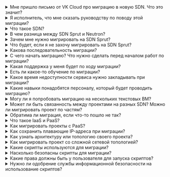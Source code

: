 <details>

<summary>Мне пришло письмо от VK Cloud про миграцию в новую SDN. Что это значит?</summary>

В феврале 2024 года на платформе VK Cloud вышла SDN Sprut, которая обеспечивает стабильную и эффективную работу виртуальных сетей. В августе 2024 это решение стало доступно для всех пользователей.

Поддержка SDN Neutron прекратится в конце 2025 года. После этого пользователи SDN Neutron могут столкнуться с проблемами безопасности и отсутствием обновлений.

Письмо содержит инструкцию по безопасной миграции проектов в SDN Sprut.

</details>

<details>

<summary>Я исполнитель, что мне сказать руководству по поводу этой миграции?</summary>

Вы можете использовать [презентации](https://github.com/vk-cs/neutron-2-sprut/tree/main/presentations):

- **Миграция на SDN Sprut. Short** — короткая версия презентации, объясняет необходимость миграции без технических деталей. Содержит в себе основную информацию об SDN Sprut и ее преимуществах, планы развития.
- **Миграция на SDN Sprut. Full** — полная версия презентации. Содержит в себе технические подробности реализации, особенности архитектуры и т.д. Создана для инженеров и руководителей команд, которым нужно не только понимание, что такое SDN Sprut, но и технические детали реализации, сравнения, функциональные преимущества.

</details>

<details>

<summary>Что такое SDN?</summary>

Software Defined Network — это подход к управлению сетью, при котором уровень управления отделяется от уровня пересылки данных.

Подробнее: [Что такое SDN](/ru/networks/vnet/concepts/sdn#sprut).

</details>

<details>

<summary>В чем разница между SDN Sprut и Neutron?</summary>

SDN Sprut имеет ряд преимуществ в сравнении с SDN Neutron:

- легче масштабируется и подходит для сетей любого размера;
- позволяет свободно интегрироваться с сервисами VK Cloud и сторонними сервисами;
- имеет более высокую производительность;
- имеет сервисы, недоступные в SDN Neutron;
- независима от OpenStack.

Подробнее: [Для чего нужна миграция](/ru/cases/sprut-migration/about).

</details>

<details>

<summary>Зачем мне нужно мигрировать на SDN Sprut?</summary>

Разработка новых функций для SDN Neutron приостановлена с момента выхода SDN Sprut в начале 2024 года. В 2025 году VK Cloud прекратит поддержку SDN Neutron. Это означает, что команда технической поддержки прекратит работу с проблемами сетевой инфраструктуры на SDN Neutron.

SDN Sprut имеет ряд преимуществ в сравнении с SDN Neutron и обеспечивает более стабильную работу на больших проектах. Команда разработки постоянно расширяет возможности SDN Sprut.

Подробнее: [Для чего нужна миграция](/ru/cases/sprut-migration/about).

</details>

<details>

<summary>Что будет, если я не захочу мигрировать на SDN Sprut?</summary>

Разработка новых функций для SDN Neutron приостановлена с момента выхода SDN Sprut в начале 2024 года. Поддержка SDN Neutron прекратится в конце 2025 года. Это означает, что команда технической поддержки прекратит работу с проблемами сетевой инфраструктуры на SDN Neutron.

После этого пользователи SDN Neutron могут столкнуться с проблемами безопасности и отсутствием обновлений.

</details>

<details>

<summary>Какова последовательность миграции?</summary>

Схематично последовательность действий при миграции проекта на Sprut описана в разделе [Последовательность миграции](/ru/cases/sprut-migration/about#migration_sequence).

</details>

<details>

<summary>С чего начать миграцию? Что нужно сделать перед началом работ по миграции?</summary>

1. Проведите анализ текущей инфраструктуры проекта.
1. Изучите [схематичную последовательность миграции](/ru/cases/sprut-migration/about#migration_sequence) и [перечень сервисов, которые можно мигрировать](/ru/cases/sprut-migration/about#services_to_migrate).
1. Прочитайте [инструкции](/ru/cases/sprut-migration).
1. Составьте план миграции.
1. Согласуйте техническое окно для проведения работ.

</details>

<details>

<summary>Какая поддержка у меня будет по ходу миграции?</summary>

Воспользуйтесь [инструкциями](/ru/cases/sprut-migration) по миграции в SDN Sprut, они содержат подробное описание нужных действий, а также скрипты для автоматизации некоторых процедур.

При возникновении сложностей или вопросов в процессе миграции обратитесь в [техническую поддержку](/ru/contacts).

</details>

<details>

<summary>Есть ли какое-то обучение по миграции?</summary>

Процесс миграции детально описан в разделе [Миграция в SDN Sprut](/ru/cases/sprut-migration).

</details>

<details>

<summary>Какое время недоступности сервиса нужно закладывать при миграции?</summary>

Рекомендуется провести собственные тесты и замеры на скорость перед миграцией основной инфраструктуры. Время недоступности одной ВМ при переключении составляет не более 40 секунд. Общее время недоступности зависит от размера вашей инфраструктуры.

</details>

<details>

<summary>Какие навыки понадобятся персоналу, который будет проводить миграцию? </summary>

Специфические навыки для проведения работ по миграции не нужны.

Общие требования:

- понимание работы в облаке и знакомство с личным кабинетом;
- опыт работы с Linux;
- опыт работы с Bash.

</details>

<details>

<summary>Могу ли я попробовать миграцию на нескольких текстовых ВМ?</summary>

Да, вы можете создать тестовую инфраструктуру и проверить миграцию не всего проекта, а отдельных ВМ.

</details>

<details>

<summary>Может ли быть связанность между проектами на разных SDN? Можно ли мигрировать проект по частям?</summary>

Да. Возможно организовать сетевую связанность в одном проекте, объединив две SDN через [продвинутый маршрутизатор](/ru/networks/vnet/how-to-guides/advanced-router).
</details>

<details>
<summary>Обратима ли миграция, если что-то пошло не так?</summary>

Да, с помощью скриптов вы можете провести обратную миграцию виртуальных машин. После этого проведите анализ ошибок и повторите миграцию.
</details>

<details>
<summary>Что такое IaaS и PaaS?</summary>

IaaS — сервисы, которые управляют динамическим выделением ресурсов, масштабированием, отказоустойчивостью. Примеры IaaS: сети, подсети, маршрутизаторы, ВМ, диски, группы безопасности, IP-адреса и т.д.

PaaS — это более сложные сервисы для выполнения различных задач: оркестрация, хранение данных, анализ данных и т.д. Примеры PaaS: базы данных, файловые хранилища, DNS. PaaS-сервисы работают на базе IaaS-сервисов.

Подробнее: [Архитектура платформы](/ru/intro/start/concepts/architecture).
</details>

<details>
<summary>Как мигрировать проекты с PaaS? </summary>

Воспользуйтесь инструкциями из раздела [Миграция платформенных сервисов](/ru/cases/sprut-migration/paas).
</details>

<details>

<summary>Как сохранить плавающие IP-адреса при миграции?</summary>

Сохранить плавающие IP-адреса нельзя.

</details>

<details>

<summary>Как узнать архитектуру или топологию своего проекта?</summary>

VK Cloud не обладает информацией об архитектуре или сетевой топологии вашего проекта. Вы можете самостоятельно провести аудит собственных ресурсов через личный кабинет и составить схему. Этот шаг существенно повысит понимание объектов, которые вы используете в облаке, и поможет в составлении плана миграции.
</details>

<details>
<summary>Как мигрировать проект со сложной сетевой топологией? </summary>

Механизм миграции позволяет работать последовательно с каждым объектом. Это снижает вероятность ошибок при миграции.

Чтобы обеспечить надежность миграции, проведите анализ проекта и составьте архитектурную схему сетевой связанности. Определите сложные и узкие места, где возможны проблемы. Направьте запрос в [техническую поддержку](/ru/contacts), приложив результат анализа сетевой архитектуры.
</details>

<details>

<summary>Какие скрипты используются для миграции?</summary>

Список всех скриптов для миграции приведен в разделе [Инструменты миграции](/cases/sprut-migration/about#migration_instruments).

Если у вас есть дополнительные вопросы, создайте [issue](https://github.com/vk-cs/neutron-2-sprut/issues) на GitHub и опишите вопрос, проблему или запрос на функциональность.

</details>

<details>

<summary>Насколько безопасны скрипты для миграции? </summary>

Скрипты написаны на Bash и используют OpenStack CLI или прямые вызовы к API. Вы можете самостоятельно ознакомиться с кодом.

Проведенные испытания работы скриптов не выявили ошибок и рисков.
</details>

<details>
<summary>Какие права должны быть у пользователя для запуска скриптов? </summary>

Рекомендуется запускать скрипты от имени пользователя с ролью Администратор проекта.
</details>

<details>

<summary>Нужно ли одобрение службы информационной безопасности на использование скриптов? </summary>

Согласование необходимо, если этого требуют внутренние регламенты вашей компании.

Скрипты не содержат в себе скрытых механизмов, которые могут повлиять на информационную безопасность вашего проекта или затронуть смежные проекты. Вы также можете ознакомиться с кодом каждого скрипта.
</details>

<!--
<details>

<summary>А у вас уже есть практика успешных миграций?</summary>

</details>

<details>

<summary>Насколько сложные проекты вы уже мигрировали?</summary>

</details>

<details>

<summary>Сколько по времени заняла миграция?</summary>

</details>

<details>

<summary>Какие факторы осложняли работы по миграции?</summary>

</details>

<details>

<summary>Какие факторы позволили провести и удачно закончить миграцию?</summary>

</details>

<details>

<summary>Были ли случаи неудачной миграции, когда ничего не удалось восстановить/ откатить?</summary>

</details>

<details>

<summary>Дайте мне аргументы для моего начальника, который перестраховщик и не хочет ничего мигрировать</summary>

</details>

<details>

<summary>До когда мне можно подумать насчет миграции, сейчас других дел полно</summary>

</details>

## Примеры юзеркейсов (хоть модельные, хоть реальные)

<details>

<summary>У меня есть вот такие люъекты в проекте, в какой очередности и последовательности запускать скрипты, как использовать вывод, что отвечать на вопросы?</summary>

</details>

<details>

<summary>Несколько примеров миграции</summary>

</details>-->